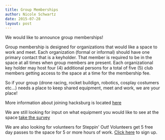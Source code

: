 ```yaml
---
title: Group Memberships
author: Nicole Schwartz
date: 2015-07-28
layout: post
---
```


We would like to announce group memberships!

Group membership is designed for organizations that would like a space to work and meet. Each organization (formal or informal) should have one primary contact that is a keyholder. That member is required to be in the space at all times when group members are present. Each organizational key holder may host four (4) additional persons for a total of five (5) club members getting access to the space at a time for the membership fee.

So if your group (drone racing, rocket buildign, robotics, cosplay costumers etc...) needs a place to keep shared equipment, meet and work, we are your place!

More information about joining hacksburg is located [here](http://wiki.hacksburg.org/membership_steps)

We are still looking for input on what equipment you would like to see at the space [take the survey](https://docs.google.com/forms/d/1-yzRpAdacqfbVivRfKMG8AKnyDMFPbki2jdvPl7oMEk/viewform)

We are also looking for volunteers for Steppin' Out! Volunteers get 5 free day passes to the space for 5 or more hours of work. [Click here](http://doodle.com/unwhdvuh2qz3qf2v) to sign up.
